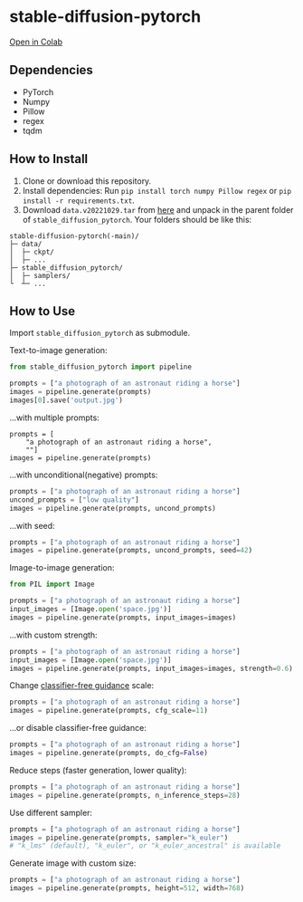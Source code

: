 # stable-diffusion-pytorch

[Open in Colab](https://colab.research.google.com/github.com/CrypticOwl5503/stable-diffusion/blob/master/demo.ipynb)

## Dependencies

* PyTorch
* Numpy
* Pillow
* regex
* tqdm

## How to Install

1. Clone or download this repository.
2. Install dependencies: Run `pip install torch numpy Pillow regex` or `pip install -r requirements.txt`.
3. Download `data.v20221029.tar` from [here](https://huggingface.co/jinseokim/stable-diffusion-pytorch-data/resolve/main/data.v20221029.tar) and unpack in the parent folder of `stable_diffusion_pytorch`. Your folders should be like this:
```
stable-diffusion-pytorch(-main)/
├─ data/
│  ├─ ckpt/
│  ├─ ...
├─ stable_diffusion_pytorch/
│  ├─ samplers/
└  ┴─ ...
```
## How to Use

Import `stable_diffusion_pytorch` as submodule.

Text-to-image generation:
```py
from stable_diffusion_pytorch import pipeline

prompts = ["a photograph of an astronaut riding a horse"]
images = pipeline.generate(prompts)
images[0].save('output.jpg')
```

...with multiple prompts:
```
prompts = [
    "a photograph of an astronaut riding a horse",
    ""]
images = pipeline.generate(prompts)
```

...with unconditional(negative) prompts:
```py
prompts = ["a photograph of an astronaut riding a horse"]
uncond_prompts = ["low quality"]
images = pipeline.generate(prompts, uncond_prompts)
```

...with seed:
```py
prompts = ["a photograph of an astronaut riding a horse"]
images = pipeline.generate(prompts, uncond_prompts, seed=42)
```


Image-to-image generation:
```py
from PIL import Image

prompts = ["a photograph of an astronaut riding a horse"]
input_images = [Image.open('space.jpg')]
images = pipeline.generate(prompts, input_images=images)
```

...with custom strength:
```py
prompts = ["a photograph of an astronaut riding a horse"]
input_images = [Image.open('space.jpg')]
images = pipeline.generate(prompts, input_images=images, strength=0.6)
```

Change [classifier-free guidance](https://arxiv.org/abs/2207.12598) scale:
```py
prompts = ["a photograph of an astronaut riding a horse"]
images = pipeline.generate(prompts, cfg_scale=11)
```

...or disable classifier-free guidance:
```py
prompts = ["a photograph of an astronaut riding a horse"]
images = pipeline.generate(prompts, do_cfg=False)
```

Reduce steps (faster generation, lower quality):
```py
prompts = ["a photograph of an astronaut riding a horse"]
images = pipeline.generate(prompts, n_inference_steps=28)
```

Use different sampler:
```py
prompts = ["a photograph of an astronaut riding a horse"]
images = pipeline.generate(prompts, sampler="k_euler")
# "k_lms" (default), "k_euler", or "k_euler_ancestral" is available
```

Generate image with custom size:
```py
prompts = ["a photograph of an astronaut riding a horse"]
images = pipeline.generate(prompts, height=512, width=768)
```